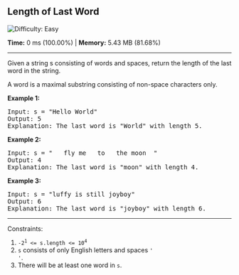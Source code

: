<h2>Length of Last Word</h2> <img src='https://img.shields.io/badge/Difficulty-Easy-brightgreen' alt='Difficulty: Easy' />
<p><strong>Time:</strong> 0 ms (100.00%) | <strong>Memory:</strong> 5.43 MB (81.68%)</p>
<hr>
<p>Given a string s consisting of words and spaces, return the length of the last word in the string.</p>

<p>A word is a maximal substring consisting of non-space characters only.</p>

**Example 1:**
<pre>Input: s = "Hello World"
Output: 5
Explanation: The last word is "World" with length 5.</pre>

**Example 2:**
<pre>Input: s = "   fly me   to   the moon  "
Output: 4
Explanation: The last word is "moon" with length 4.</pre>

**Example 3:**
<pre>Input: s = "luffy is still joyboy"
Output: 6   
Explanation: The last word is "joyboy" with length 6.</pre>
 
<hr>
Constraints:

1. <code>-2<sup>1</sup> <= s.length <= 10<sup>4</sup></code>
2. <code>s</code> consists of only English letters and spaces <code>' '</code>.
3. There will be at least one word in <code>s</code>.
